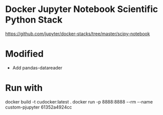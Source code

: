 # Docker Jupyter Notebook Scientific Python Stack

https://github.com/jupyter/docker-stacks/tree/master/scipy-notebook

# Modified

- Add pandas-datareader

# Run with

docker build -t cudocker:latest .
docker run -p 8888:8888 --rm --name custom-pjupyter 61352a4924cc
